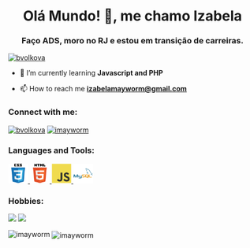 <h1 align="center">Olá Mundo! 👋, me chamo Izabela</h1>
<h3 align="center">Faço ADS, moro no RJ e estou em transição de carreiras.</h3>

<p align="left"> <a href="https://twitter.com/bvolkova" target="blank"><img src="https://img.shields.io/twitter/follow/bvolkova?logo=twitter&style=for-the-badge" alt="bvolkova" /></a> </p>

- 🌱 I’m currently learning **Javascript and PHP**

- 📫 How to reach me **izabelamayworm@gmail.com**

<h3 align="left">Connect with me:</h3>
<p align="left">
<a href="https://twitter.com/bvolkova" target="blank"><img align="center" src="https://raw.githubusercontent.com/rahuldkjain/github-profile-readme-generator/master/src/images/icons/Social/twitter.svg" alt="bvolkova" height="30" width="40" /></a>
<a href="https://stackoverflow.com/users/imayworm" target="blank"><img align="center" src="https://raw.githubusercontent.com/rahuldkjain/github-profile-readme-generator/master/src/images/icons/Social/stack-overflow.svg" alt="imayworm" height="30" width="40" /></a>
</p>

<h3 align="left">Languages and Tools:</h3>
<p align="left"> <a href="https://www.w3schools.com/css/" target="_blank" rel="noreferrer"> <img src="https://raw.githubusercontent.com/devicons/devicon/master/icons/css3/css3-original-wordmark.svg" alt="css3" width="40" height="40"/> </a> <a href="https://www.w3.org/html/" target="_blank" rel="noreferrer"> <img src="https://raw.githubusercontent.com/devicons/devicon/master/icons/html5/html5-original-wordmark.svg" alt="html5" width="40" height="40"/> </a> <a href="https://developer.mozilla.org/en-US/docs/Web/JavaScript" target="_blank" rel="noreferrer"> <img src="https://raw.githubusercontent.com/devicons/devicon/master/icons/javascript/javascript-original.svg" alt="javascript" width="40" height="40"/> </a> <a href="https://www.mysql.com/" target="_blank" rel="noreferrer"> <img src="https://raw.githubusercontent.com/devicons/devicon/master/icons/mysql/mysql-original-wordmark.svg" alt="mysql" width="40" height="40"/> </a> </p>

<h3 align="left">Hobbies:</h3>
<p align="left"><img src="https://img.shields.io/badge/Spotify-1ED760?&style=for-the-badge&logo=spotify&logoColor=white"/>  <img src="https://img.shields.io/badge/PlayStation-003791?style=for-the-badge&logo=playstation&logoColor=white"/></p>

<p><img align="left" src="https://github-readme-stats.vercel.app/api/top-langs?username=imayworm&show_icons=true&locale=en&layout=compact" alt="imayworm" /></p>

<p>&nbsp;<img align="center" src="https://github-readme-stats.vercel.app/api?username=imayworm&show_icons=true&locale=en" alt="imayworm" /></p>
